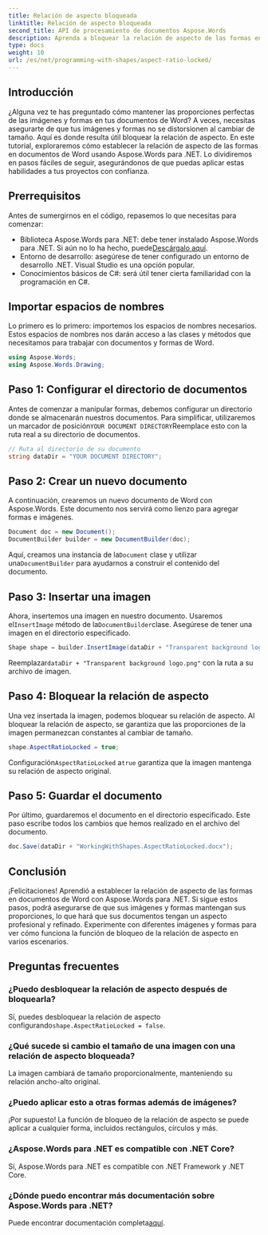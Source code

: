 ```yaml
---
title: Relación de aspecto bloqueada
linktitle: Relación de aspecto bloqueada
second_title: API de procesamiento de documentos Aspose.Words
description: Aprenda a bloquear la relación de aspecto de las formas en documentos de Word con Aspose.Words para .NET. Siga esta guía paso a paso para mantener la proporción de las imágenes y las formas.
type: docs
weight: 10
url: /es/net/programming-with-shapes/aspect-ratio-locked/
---
```

## Introducción

¿Alguna vez te has preguntado cómo mantener las proporciones perfectas de las imágenes y formas en tus documentos de Word? A veces, necesitas asegurarte de que tus imágenes y formas no se distorsionen al cambiar de tamaño. Aquí es donde resulta útil bloquear la relación de aspecto. En este tutorial, exploraremos cómo establecer la relación de aspecto de las formas en documentos de Word usando Aspose.Words para .NET. Lo dividiremos en pasos fáciles de seguir, asegurándonos de que puedas aplicar estas habilidades a tus proyectos con confianza.

## Prerrequisitos

Antes de sumergirnos en el código, repasemos lo que necesitas para comenzar:

- Biblioteca Aspose.Words para .NET: debe tener instalado Aspose.Words para .NET. Si aún no lo ha hecho, puede[Descárgalo aquí](https://releases.aspose.com/words/net/).
- Entorno de desarrollo: asegúrese de tener configurado un entorno de desarrollo .NET. Visual Studio es una opción popular.
- Conocimientos básicos de C#: será útil tener cierta familiaridad con la programación en C#.

## Importar espacios de nombres

Lo primero es lo primero: importemos los espacios de nombres necesarios. Estos espacios de nombres nos darán acceso a las clases y métodos que necesitamos para trabajar con documentos y formas de Word.

```csharp
using Aspose.Words;
using Aspose.Words.Drawing;
```

## Paso 1: Configurar el directorio de documentos

 Antes de comenzar a manipular formas, debemos configurar un directorio donde se almacenarán nuestros documentos. Para simplificar, utilizaremos un marcador de posición`YOUR DOCUMENT DIRECTORY`Reemplace esto con la ruta real a su directorio de documentos.

```csharp
// Ruta al directorio de su documento
string dataDir = "YOUR DOCUMENT DIRECTORY";
```

## Paso 2: Crear un nuevo documento

A continuación, crearemos un nuevo documento de Word con Aspose.Words. Este documento nos servirá como lienzo para agregar formas e imágenes.

```csharp
Document doc = new Document();
DocumentBuilder builder = new DocumentBuilder(doc);
```

 Aquí, creamos una instancia de la`Document` clase y utilizar una`DocumentBuilder` para ayudarnos a construir el contenido del documento.

## Paso 3: Insertar una imagen

 Ahora, insertemos una imagen en nuestro documento. Usaremos el`InsertImage` método de la`DocumentBuilder`clase. Asegúrese de tener una imagen en el directorio especificado.

```csharp
Shape shape = builder.InsertImage(dataDir + "Transparent background logo.png");
```

 Reemplazar`dataDir + "Transparent background logo.png"` con la ruta a su archivo de imagen.

## Paso 4: Bloquear la relación de aspecto

Una vez insertada la imagen, podemos bloquear su relación de aspecto. Al bloquear la relación de aspecto, se garantiza que las proporciones de la imagen permanezcan constantes al cambiar de tamaño.

```csharp
shape.AspectRatioLocked = true;
```

 Configuración`AspectRatioLocked` a`true` garantiza que la imagen mantenga su relación de aspecto original.

## Paso 5: Guardar el documento

Por último, guardaremos el documento en el directorio especificado. Este paso escribe todos los cambios que hemos realizado en el archivo del documento.

```csharp
doc.Save(dataDir + "WorkingWithShapes.AspectRatioLocked.docx");
```

## Conclusión

¡Felicitaciones! Aprendió a establecer la relación de aspecto de las formas en documentos de Word con Aspose.Words para .NET. Si sigue estos pasos, podrá asegurarse de que sus imágenes y formas mantengan sus proporciones, lo que hará que sus documentos tengan un aspecto profesional y refinado. Experimente con diferentes imágenes y formas para ver cómo funciona la función de bloqueo de la relación de aspecto en varios escenarios.

## Preguntas frecuentes

### ¿Puedo desbloquear la relación de aspecto después de bloquearla?
Sí, puedes desbloquear la relación de aspecto configurando`shape.AspectRatioLocked = false`.

### ¿Qué sucede si cambio el tamaño de una imagen con una relación de aspecto bloqueada?
La imagen cambiará de tamaño proporcionalmente, manteniendo su relación ancho-alto original.

### ¿Puedo aplicar esto a otras formas además de imágenes?
¡Por supuesto! La función de bloqueo de la relación de aspecto se puede aplicar a cualquier forma, incluidos rectángulos, círculos y más.

### ¿Aspose.Words para .NET es compatible con .NET Core?
Sí, Aspose.Words para .NET es compatible con .NET Framework y .NET Core.

### ¿Dónde puedo encontrar más documentación sobre Aspose.Words para .NET?
 Puede encontrar documentación completa[aquí](https://reference.aspose.com/words/net/).